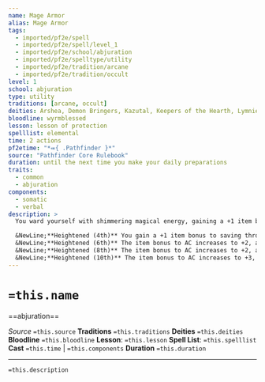 ```yaml
---
name: Mage Armor
alias: Mage Armor
tags:
  - imported/pf2e/spell
  - imported/pf2e/spell/level_1
  - imported/pf2e/school/abjuration
  - imported/pf2e/spelltype/utility
  - imported/pf2e/tradition/arcane
  - imported/pf2e/tradition/occult
level: 1
school: abjuration
type: utility
traditions: [arcane, occult]
deities: Arshea, Demon Bringers, Kazutal, Keepers of the Hearth, Lymnieris, Milani, Valmallos, Wadjet
bloodline: wyrmblessed
lesson: lesson of protection
spelllist: elemental
time: 2 actions
pf2etime: "*⬺{ .Pathfinder }*"
source: "Pathfinder Core Rulebook"
duration: until the next time you make your daily preparations
traits:
  - common
  - abjuration
components:
  - somatic
  - verbal
description: >
  You ward yourself with shimmering magical energy, gaining a +1 item bonus to AC and a maximum Dexterity modifier of +5. While wearing mage armor, you use your unarmored proficiency to calculate your AC.

  &NewLine;**Heightened (4th)** You gain a +1 item bonus to saving throws.
  &NewLine;**Heightened (6th)** The item bonus to AC increases to +2, and you gain a +1 item bonus to saving throws.
  &NewLine;**Heightened (8th)** The item bonus to AC increases to +2, and you gain a +2 item bonus to saving throws.
  &NewLine;**Heightened (10th)** The item bonus to AC increases to +3, and you gain a +3 item bonus to saving throws.
---
```

# `=this.name`
==abjuration==

*Source* `=this.source`
**Traditions** `=this.traditions`
**Deities** `=this.deities`
**Bloodline** `=this.bloodline`
**Lesson**: `=this.lesson`
**Spell List**: `=this.spelllist`
**Cast** `=this.time` | `=this.components`
**Duration** `=this.duration`

***
`=this.description`